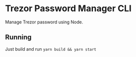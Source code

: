 # Trezor Password Manager CLI

Manage Trezor password using Node.

## Running

Just build and run `yarn build && yarn start`
